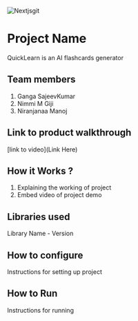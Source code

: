 
![Nextjsgit](https://github.com/user-attachments/assets/d276960c-bfd6-4b41-8ea3-3daa52a0c027)




# Project Name
QuickLearn is an AI flashcards generator
## Team members
1. Ganga SajeevKumar
2. Nimmi M Giji
3. Niranjanaa Manoj
## Link to product walkthrough
[link to video](Link Here)
## How it Works ?
1. Explaining the working of project
2. Embed video of project demo
## Libraries used
Library Name - Version
## How to configure
Instructions for setting up project
## How to Run
Instructions for running
